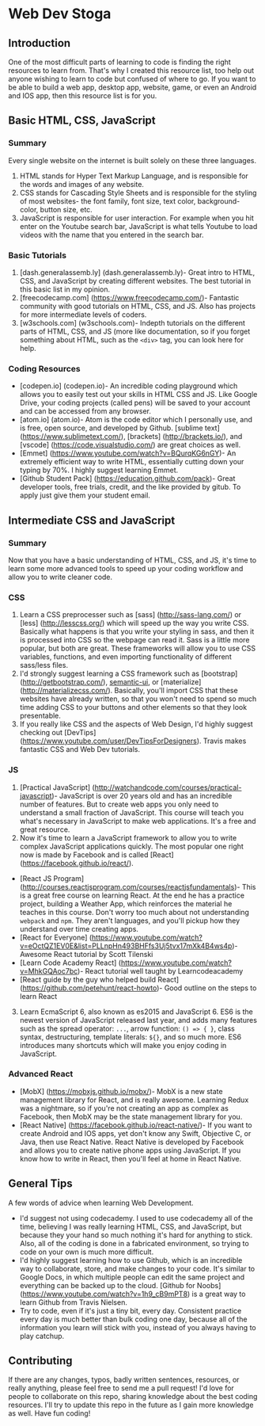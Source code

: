 # Web Dev Stoga

## Introduction
One of the most difficult parts of learning to code is finding the right resources to learn from. 
That's why I created this resource list, too help out anyone wishing to learn to code but confused of where to go.
If you want to be able to build a web app, desktop app, website, game, or even an Android and IOS app, then this resource list is for you.

## Basic HTML, CSS, JavaScript

### Summary
Every single website on the internet is built solely on these three languages.

1. HTML stands for Hyper Text Markup Language, and is responsible for the words and images of any website. 
2. CSS stands for  Cascading Style Sheets and is responsible for the styling of most websites- the font family, font size, text color, background-color, button size, etc. 
3. JavaScript is responsible for user interaction. For example when you hit enter on the Youtube search bar, JavaScript is what tells Youtube to load videos with the name that you entered in the search bar.

### Basic Tutorials
1. [dash.generalassemb.ly] (dash.generalassemb.ly)- Great intro to HTML, CSS, and JavaScript by creating different websites. The best tutorial in this basic list in my opinion.
2. [freecodecamp.com] (https://www.freecodecamp.com/)- Fantastic community with good tutorials on HTML, CSS, and JS. Also has projects for more intermediate levels of coders.
3. [w3schools.com] (w3schools.com)- Indepth tutorials on the different parts of HTML, CSS, and JS (more like documentation, so if you forget something about HTML, such as the `<div>` tag, you can look here for help.

### Coding Resources
+ [codepen.io] (codepen.io)- An incredible coding playground which allows you to easily test out your skills in HTML CSS and JS. Like Google Drive, your coding projects (called pens) will be saved to your account and can be accessed from any browser.
+ [atom.io] (atom.io)- Atom is the code editor which I personally use, and is free, open source, and developed by Github. [sublime text] (https://www.sublimetext.com/), [brackets] (http://brackets.io/), and [vscode] (https://code.visualstudio.com/) are great choices as well. 
+ [Emmet] (https://www.youtube.com/watch?v=BQurqKG6nGY)- An extremely efficient way to write HTML, essentially cutting down your typing by 70%. I highly suggest learning Emmet.
+ [Github Student Pack] (https://education.github.com/pack)- Great developer tools, free trials, credit, and the like provided by gitub. To apply just give them your student email.

## Intermediate CSS and JavaScript

### Summary
Now that you have a basic understanding of HTML, CSS, and JS, it's time to learn some more advanced tools to speed up your coding workflow and allow you to write cleaner code.

### CSS
1. Learn a CSS preprocesser such as [sass] (http://sass-lang.com/) or [less] (http://lesscss.org/) which will speed up the way you write CSS. Basically what happens is that you write your styling in sass, and then it is processed into CSS so the webpage can read it. Sass is a little more popular, but both are great. These frameworks will allow you to use CSS variables, functions, and even importing functionality of different sass/less files. 
2. I'd strongly suggest learning a CSS framework such as [bootstrap] (http://getbootstrap.com/), [semantic-ui](http://semantic-ui.com/), or [materialize] (http://materializecss.com/). Basically, you'll import CSS that these websites have already written, so that you won't need to spend so much time adding CSS to your buttons and other elements so that they look presentable.
3. If you really like CSS and the aspects of Web Design, I'd highly suggest checking out [DevTips] (https://www.youtube.com/user/DevTipsForDesigners). Travis makes fantastic CSS and Web Dev tutorials.

### JS
1. [Practical JavaScript] (http://watchandcode.com/courses/practical-javascript)- JavaScript is over 20 years old and has an incredible number of features. But to create web apps you only need to understand a small fraction of JavaScript. This course will teach you what's necessary in JavaScript to make web applications. It's a free and great resource.
2. Now it's time to learn a JavaScript framework to allow you to write complex JavaScript applications quickly. The most popular one right now is made by Facebook and is called [React] (https://facebook.github.io/react/). 
  * [React JS Program] (http://courses.reactjsprogram.com/courses/reactjsfundamentals)- This is a great free course on learning React. At the end he has a practice project, building a Weather App, which reinforces the material he teaches in this course. Don't worry too much about not understanding `webpack` and `npm`. They aren't languages, and you'll pickup how they understand over time creating apps.
  * [React for Everyone] (https://www.youtube.com/watch?v=eOctQZ1EV0E&list=PLLnpHn493BHFfs3Uj5tvx17mXk4B4ws4p)- Awesome React tutorial by Scott Tilenski
  * [Learn Code Academy React] (https://www.youtube.com/watch?v=MhkGQAoc7bc)- React tutorial well taught by Learncodeacademy
  * [React guide by the guy who helped build React] (https://github.com/petehunt/react-howto)- Good outline on the steps to learn React
3. Learn EcmaScript 6, also known as es2015 and JavaScript 6. ES6 is the newest version of JavaScript released last year, and adds many features such as the spread operator: `...`, arrow function: `() => { }`, class syntax, destructuring, template literals: `${}`, and so much more. ES6 introduces many shortcuts which will make you enjoy coding in JavaScript.

### Advanced React
+ [MobX] (https://mobxjs.github.io/mobx/)- MobX is a new state management library for React, and is really awesome. Learning Redux was a nightmare, so if you're not creating an app as complex as Facebook, then MobX may be the state management library for you.  
+ [React Native] (https://facebook.github.io/react-native/)- If you want to create Android and IOS apps, yet don't know any Swift, Objective C, or Java, then use React Native. React Native is developed by Facebook and allows you to create native phone apps using JavaScript. If you know how to write in React, then you'll feel at home in React Native.

## General Tips
A few words of advice when learning Web Development.
+ I'd suggest not using codecademy. I used to use codecademy all of the time, believing I was really learning HTML, CSS, and JavaScript, but because they your hand so much nothing it's hard for anything to stick. Also, all of the coding is done in a fabricated environment, so trying to code on your own is much more difficult. 
+ I'd highly suggest learning how to use Github, which is an incredible way to collaborate, store, and make changes to your code. It's similar to Google Docs, in which multiple people can edit the same project and everything can be backed up to the cloud. [Github for Noobs] (https://www.youtube.com/watch?v=1h9_cB9mPT8) is a great way to learn Github from Travis Nielsen.
+ Try to code, even if it's just a tiny bit, every day. Consistent practice every day is much better than bulk coding one day, because all of the information you learn will stick with you, instead of you always having to play catchup.

## Contributing
If there are any changes, typos, badly written sentences, resources, or really anything, please feel free to send me a pull request! I'd love for people to collaborate on this repo, sharing knowledge about the best coding resources. I'll try to update this repo in the future as I gain more knowledge as well. Have fun coding! 
